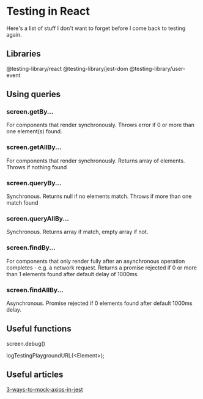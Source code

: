 # Testing in React

Here's a list of stuff I don't want to forget before I come back to testing again.

## Libraries
@testing-library/react
@testing-library/jest-dom
@testing-library/user-event

## Using queries
### screen.getBy...
For components that render synchronously. Throws error if 0 or more than one element(s) found.

### screen.getAllBy...
For components that render synchronously. Returns array of elements. Throws if nothing found

### screen.queryBy...
Synchronous. Returns null if no elements match. Throws if more than one match found

### screen.queryAllBy...
Synchronous. Returns array if match, empty array if not.

### screen.findBy...
For components that only render fully after an asynchronous operation completes - e.g. a network request. Returns a promise rejected if 0 or more than 1 elements found after default delay of 1000ms.

### screen.findAllBy...
Asynchronous. Promise rejected if 0 elements found after default 1000ms delay.


## Useful functions
screen.debug()

logTestingPlaygroundURL(\<Element>);

## Useful articles
[3-ways-to-mock-axios-in-jest](https://vhudyma-blog.eu/3-ways-to-mock-axios-in-jest/)
